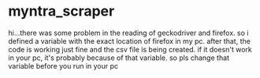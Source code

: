 # myntra_scraper
hi...there was some problem in the reading of geckodriver and firefox. so i defined a variable with the exact location of firefox in my pc. after that, the code is working just fine and the csv file is being created. if it doesn't work in your pc, it's probably because of that variable. so pls change that variable before you run in your pc
